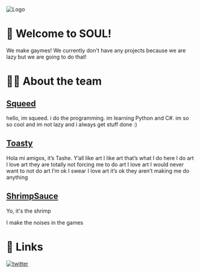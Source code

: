 ![Logo](https://cdn.discordapp.com/attachments/949103787296038912/951638046070161418/Untitled-2.png)


# 🚀 Welcome to SOUL!
We make gaymes! We currently don't have any projects because we are lazy but we are going to do that!



# 👨‍💻 About the team 
## [Squeed](https://github.com/Squeed-lol)
hello, im squeed. i do the programming. im learning Python and C#. im so so cool and im not lazy and i always get stuff done :)

## [Toasty](https://github.com/ToastyTashe)
Hola mi amigos, it’s Tashe. Y’all like art I like art that’s what I do here I do art I love art they are totally not forcing me to do art I love art I would never want to not do art I’m ok I swear I love art it’s ok they aren’t making me do anything

## [ShrimpSauce](https://github.com/ShrimpSauce)
Yo, it's the shrimp

I make the noises in the games
# 🔗 Links
[![twitter](https://img.shields.io/badge/twitter-1DA1F2?style=for-the-badge&logo=twitter&logoColor=white)](https://twitter.com/SOULofficial__)